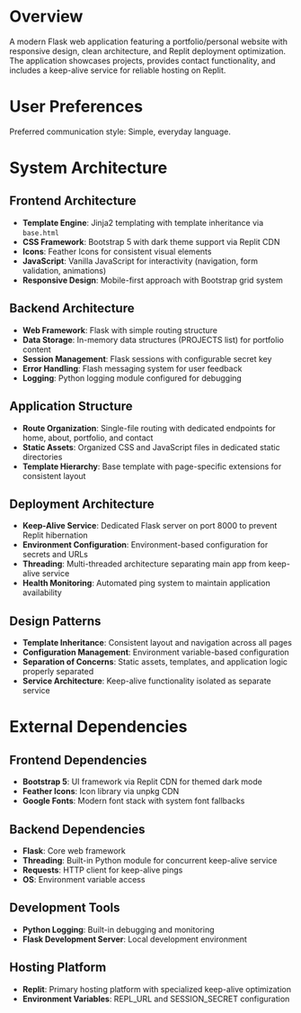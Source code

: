 # Overview

A modern Flask web application featuring a portfolio/personal website with responsive design, clean architecture, and Replit deployment optimization. The application showcases projects, provides contact functionality, and includes a keep-alive service for reliable hosting on Replit.

# User Preferences

Preferred communication style: Simple, everyday language.

# System Architecture

## Frontend Architecture
- **Template Engine**: Jinja2 templating with template inheritance via `base.html`
- **CSS Framework**: Bootstrap 5 with dark theme support via Replit CDN
- **Icons**: Feather Icons for consistent visual elements
- **JavaScript**: Vanilla JavaScript for interactivity (navigation, form validation, animations)
- **Responsive Design**: Mobile-first approach with Bootstrap grid system

## Backend Architecture
- **Web Framework**: Flask with simple routing structure
- **Data Storage**: In-memory data structures (PROJECTS list) for portfolio content
- **Session Management**: Flask sessions with configurable secret key
- **Error Handling**: Flash messaging system for user feedback
- **Logging**: Python logging module configured for debugging

## Application Structure
- **Route Organization**: Single-file routing with dedicated endpoints for home, about, portfolio, and contact
- **Static Assets**: Organized CSS and JavaScript files in dedicated static directories
- **Template Hierarchy**: Base template with page-specific extensions for consistent layout

## Deployment Architecture
- **Keep-Alive Service**: Dedicated Flask server on port 8000 to prevent Replit hibernation
- **Environment Configuration**: Environment-based configuration for secrets and URLs
- **Threading**: Multi-threaded architecture separating main app from keep-alive service
- **Health Monitoring**: Automated ping system to maintain application availability

## Design Patterns
- **Template Inheritance**: Consistent layout and navigation across all pages
- **Configuration Management**: Environment variable-based configuration
- **Separation of Concerns**: Static assets, templates, and application logic properly separated
- **Service Architecture**: Keep-alive functionality isolated as separate service

# External Dependencies

## Frontend Dependencies
- **Bootstrap 5**: UI framework via Replit CDN for themed dark mode
- **Feather Icons**: Icon library via unpkg CDN
- **Google Fonts**: Modern font stack with system font fallbacks

## Backend Dependencies
- **Flask**: Core web framework
- **Threading**: Built-in Python module for concurrent keep-alive service
- **Requests**: HTTP client for keep-alive pings
- **OS**: Environment variable access

## Development Tools
- **Python Logging**: Built-in debugging and monitoring
- **Flask Development Server**: Local development environment

## Hosting Platform
- **Replit**: Primary hosting platform with specialized keep-alive optimization
- **Environment Variables**: REPL_URL and SESSION_SECRET configuration